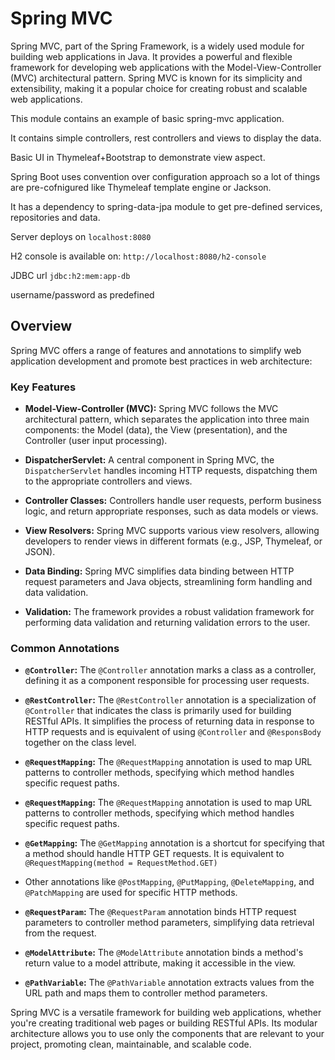 # Spring MVC

Spring MVC, part of the Spring Framework, is a widely used module for building web applications in Java. It provides a
powerful and flexible framework for developing web applications with the Model-View-Controller (MVC) architectural
pattern. Spring MVC is known for its simplicity and extensibility, making it a popular choice for creating robust and
scalable web applications.

This module contains an example of basic spring-mvc application.

It contains simple controllers, rest controllers and views to display the data.

Basic UI in Thymeleaf+Bootstrap to demonstrate view aspect.

Spring Boot uses convention over configuration approach so a lot of things are pre-cofnigured like Thymeleaf template
engine or Jackson.

It has a dependency to spring-data-jpa module to get pre-defined services, repositories and data.

Server deploys on `localhost:8080`

H2 console is available on: `http://localhost:8080/h2-console`

JDBC url `jdbc:h2:mem:app-db`

username/password as predefined

## Overview

Spring MVC offers a range of features and annotations to simplify web application development and promote best practices
in web architecture:

### Key Features

- **Model-View-Controller (MVC):** Spring MVC follows the MVC architectural pattern, which separates the application
  into three main components: the Model (data), the View (presentation), and the Controller (user input processing).

- **DispatcherServlet:** A central component in Spring MVC, the `DispatcherServlet` handles incoming HTTP requests,
  dispatching them to the appropriate controllers and views.

- **Controller Classes:** Controllers handle user requests, perform business logic, and return appropriate responses,
  such as data models or views.

- **View Resolvers:** Spring MVC supports various view resolvers, allowing developers to render views in different
  formats (e.g., JSP, Thymeleaf, or JSON).

- **Data Binding:** Spring MVC simplifies data binding between HTTP request parameters and Java objects, streamlining
  form handling and data validation.

- **Validation:** The framework provides a robust validation framework for performing data validation and returning
  validation errors to the user.

### Common Annotations

- **`@Controller`:** The `@Controller` annotation marks a class as a controller, defining it as a component responsible
  for processing user requests.

- **`@RestController`:** The `@RestController` annotation is a specialization of `@Controller` that indicates the class
  is primarily used for building RESTful APIs. It simplifies the process of returning data in response to HTTP requests
  and is equivalent of using `@Controller` and `@ResponsBody` together on the class level.

- **`@RequestMapping`:** The `@RequestMapping` annotation is used to map URL patterns to controller methods, specifying
  which method handles specific request paths.

- **`@RequestMapping`:** The `@RequestMapping` annotation is used to map URL patterns to controller methods, specifying
  which method handles specific request paths.

- **`@GetMapping`:** The `@GetMapping` annotation is a shortcut for specifying that a method should handle HTTP GET
  requests. It is equivalent to `@RequestMapping(method = RequestMethod.GET)`

- Other annotations like `@PostMapping`, `@PutMapping`, `@DeleteMapping`, and `@PatchMapping` are used for specific HTTP
  methods.

- **`@RequestParam`:** The `@RequestParam` annotation binds HTTP request parameters to controller method parameters,
  simplifying data retrieval from the request.

- **`@ModelAttribute`:** The `@ModelAttribute` annotation binds a method's return value to a model attribute, making it
  accessible in the view.

- **`@PathVariable`:** The `@PathVariable` annotation extracts values from the URL path and maps them to controller
  method parameters.

Spring MVC is a versatile framework for building web applications, whether you're creating traditional web pages or
building RESTful APIs. Its modular architecture allows you to use only the components that are relevant to your project,
promoting clean, maintainable, and scalable code.




